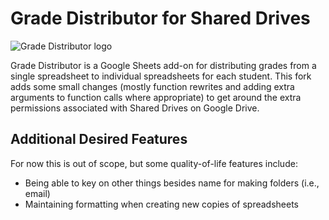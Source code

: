 # Grade Distributor for Shared Drives

![Grade Distributor logo](doc/grade-distributor.png)

Grade Distributor is a Google Sheets add-on for distributing grades from a single spreadsheet to individual spreadsheets for each student. This fork adds some small changes (mostly function rewrites and adding extra arguments to function calls where appropriate) to get around the extra permissions associated with Shared Drives on Google Drive. 

## Additional Desired Features

For now this is out of scope, but some quality-of-life features include:
- Being able to key on other things besides name for making folders (i.e., email)
- Maintaining formatting when creating new copies of spreadsheets
